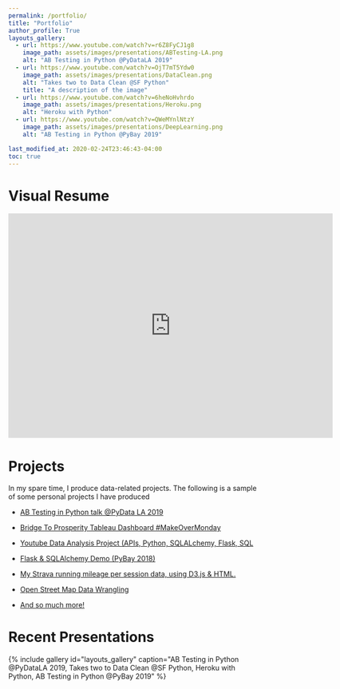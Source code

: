```yaml
---
permalink: /portfolio/
title: "Portfolio"
author_profile: True 
layouts_gallery:
  - url: https://www.youtube.com/watch?v=r6Z8FyCJ1g8
    image_path: assets/images/presentations/ABTesting-LA.png
    alt: "AB Testing in Python @PyDataLA 2019"
  - url: https://www.youtube.com/watch?v=OjT7mT5Ydw0
    image_path: assets/images/presentations/DataClean.png
    alt: "Takes two to Data Clean @SF Python"
    title: "A description of the image"
  - url: https://www.youtube.com/watch?v=6heNoHvhrdo
    image_path: assets/images/presentations/Heroku.png
    alt: "Heroku with Python"
  - url: https://www.youtube.com/watch?v=QWeMYnlNtzY
    image_path: assets/images/presentations/DeepLearning.png
    alt: "AB Testing in Python @PyBay 2019"

last_modified_at: 2020-02-24T23:46:43-04:00
toc: true
---
```




# Visual Resume

<iframe seamless frameborder="0" src="https://public.tableau.com/views/Portfolio_52/Portfolio-2018?:display_count=y&:showVizHome=no" class="is-fullwidth" width = '650' height = '450' scrolling='yes'> </iframe>



# Projects

In my spare time, I produce data-related projects. The following is a sample of some personal projects I have
produced

* [AB Testing in Python talk @PyData LA 2019](https://cloudchaoszero.github.io/AB-Testing-Python-PyData-2019)

* [Bridge To Prosperity Tableau Dashboard #MakeOverMonday](https://public.tableau.com/profile/raul.maldonado#!/vizhome/BridgeToProsperity-MakeOverMonday/First-Draft-Dash)

* [Youtube Data Analysis Project (APIs, Python, SQLALchemy, Flask, SQL](https://github.com/CloudChaoszero/Youtube-TrendingVideos-AnalysisV2)

* [Flask & SQLAlchemy Demo (PyBay 2018)](https://github.com/CloudChaoszero/Presentations/blob/master/PyBayTalks/2018/Flask-SQLAlchemySLides/Flask-SQLAlchemy-Demo/SQLAlchemy-Demo-YoutubeData.ipynb)

* [My Strava running mileage per session data, using D3.js & HTML.](https://cloudchaoszero.github.io/Strava-Running-Visualization/)

* [Open Street Map Data Wrangling](https://github.com/CloudChaoszero/UdacityNanodegree_DataAnalyst_Projects_2017/blob/master/P3-Wrangle-OpenStreetMap-Data/P3-Wrangle-OpenStreetMap-Main/OpenStreepMap-SF-Wrangle.ipynb)

* [And so much more!](https://github.com/CloudChaoszero)


# Recent Presentations

{% include gallery id="layouts_gallery" caption="AB Testing in Python @PyDataLA 2019, Takes two to Data Clean @SF Python, Heroku with Python, AB Testing in Python @PyBay 2019" %}